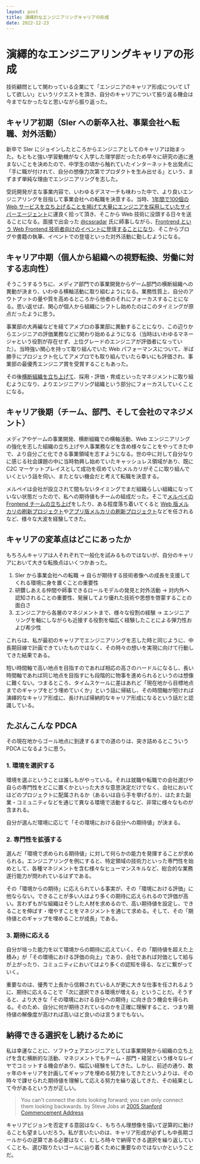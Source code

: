 ```yaml
---
layout: post
title: 演繹的なエンジニアリングキャリアの形成
date: 2022-12-23
---
```


# 演繹的なエンジニアリングキャリアの形成

技術顧問として関わっている企業にて「エンジニアのキャリア形成について LT して欲しい」というリクエストを頂き、自分のキャリアについて振り返る機会は今までなかったなと思いながら振り返った。

## キャリア初期（SIer への新卒入社、事業会社へ転職、対外活動）

新卒で SIer にジョインしたところからエンジニアとしてのキャリアは始まった。もともと強い学習動機がなく入学した理学部だったため早々に研究の道に進まないことを決めたので、中学生の頃から触れていたインターネットを出発点に「手に職が付けれて、自分の想像力次第でプロダクトを生み出せる」という、まずまず単純な理由でエンジニアリングを志した。

受託開発が主な事業内容で、いわゆるデスマーチも味わった中で、より良いエンジニアリングを目指して事業会社への転職を決意する。当時、[1年間で100個の Web サービスを立ち上げることを掲げて大量にエンジニアを採用していたサイバーエージェント](https://markezine.jp/article/detail/16102)に運良く拾って頂き、そこから Web 技術に没頭する日々を送ることになる。面接で出会った [@cssradar](https://twitter.com/cssradar) 氏に師事しながら、[Frontrend という Web Frontend 技術者向けのイベントに登壇することになり](https://frontrend.github.io/events/05/)、そこからブログや書籍の執筆、イベントでの登壇といった対外活動に勤しむようになる。

## キャリア中期（個人から組織への視野転換、労働に対する志向性）

そうこうするうちに、メディア部門での事業開発からゲーム部門の横断組織への異動が決まり、いわゆる横軸活動に取り組むようになる。業務性質上、自分のアウトプットの量や質を高めるところから他者のそれにフォーカスすることになる。思い返せば、関心が個人から組織にシフトし始めたのはこのタイミングが原点だったように思う。

事業部の大再編などを経てアメブロの事業部に異動することになり、この辺りからエンジニアの評価業務などに関わり始めるようになる（当時はいわゆるマネージャという役割が存在せず、上位グレードのエンジニアが評価者になっていた）。当時強い関心を持って取り組んでいた Web パフォーマンスについて、半ば勝手にプロジェクト化してアメブロでも取り組んでいたら幸いにも評価され、事業部の最優秀エンジニア賞を受賞することもあった。

その後[横断組織を立ち上げて](https://codezine.jp/article/detail/9733)、採用・評価・育成といったマネジメントに取り組むようになり、よりエンジニアリング組織という部分にフォーカスしていくことになる。

## キャリア後期（チーム、部門、そして会社のマネジメント）

メディアやゲームの事業開発、横断組織での横軸活動、Web エンジニアリングの強化を志した組織の立ち上げや人事業務などを含め様々なことをやってきた中で、より自分ごと化できる事業領域を志すようになる。世の中に対して自分なりに感じる社会課題の中に当時勃興し始めていたキャッシュレス領域があり、既に C2C マーケットプレイスとして成功を収めていたメルカリがそこに取り組んでいくという話を伺い、またとない機会だと考えて転職を決意する。

メルペイは会社が設立されて間もないタイミングでまだ組織らしい組織になっていない状態だったので、私への期待値もチームの組成だった。そこで[メルペイの Frontend チームの立ち上げ](https://engineering.mercari.com/blog/entry/20201222-merpay-frontend/)をしたり、ある程度落ち着いてくると [Web 版メルカリの刷新プロジェクト](https://engineering.mercari.com/blog/entry/20210810-the-new-mercari-web/)や[アプリ版メルカリの刷新プロジェクト](https://engineering.mercari.com/blog/entry/20221213-ground-up-app/)などを任されるなど、様々な大波を経験してきた。

## キャリアの変革点はどこにあったか

もちろんキャリアは人それぞれで一般化を試みるものではないが、自分のキャリアにおいて大きな転換点はいくつかあった。

1. SIer から事業会社への転職 → 自らが期待する技術者像への成長を支援してくれる環境に身を置くことの重要性
2. 研鑽しあえる仲間や師事できるロールモデルの発見と対外活動 → 対内外へ認知されることの重要性、発展してより優れた技術や思想を啓蒙することの面白さ
3. エンジニアから各層のマネジメントまで、様々な役割の経験 → エンジニアリングを軸にしながらも近接する役割を幅広く経験したことによる弾力性および希少性

これらは、私が最初のキャリアでエンジニアリングを志した時と同じように、中長期目線で計画できていたものではなく、その時々の想いを実現に向けて行動してきた結果である。

短い時間軸で高い地点を目指すのであれば相応の高さのハードルになるし、長い時間軸であれば同じ地点を目指すにも段階的に物事を進められるというのは想像に難くない。つまるところ、タイムスケールに差はあれど「現在地から目標地点までのギャップをどう埋めていくか」という話に帰結し、その時間軸が短ければ演繹的なキャリア形成に、長ければ帰納的なキャリア形成になるという話だと認識している。

## たぶんこんな PDCA

その現在地からゴール地点に到達するまでの道のりは、突き詰めるとこういう PDCA になるように思う。

### 1. 環境を選択する

環境を選ぶということは誰しもがやっている。それは就職や転職での会社選びや自らの専門性をどこに置くかといった大きな意思決定だけでなく、会社においてはどのプロジェクトに配属されるか（あるいは自ら手を挙げるか）、はたまた副業・コミュニティなどを通じて異なる環境で活動するなど、非常に様々なものが含まれる。

自分が選んだ環境に応じて「その環境における自分への期待値」が決まる。

### 2. 専門性を拡張する

選んだ「環境で求められる期待値」に対して何らかの能力を発揮することが求められる。エンジニアリングを例にすると、特定領域の技術力といった専門性を始めとして、各種マネジメントを含む様々なヒューマンスキルなど、総合的な業務遂行能力が問われているはずである。

その「環境からの期待」に応えられている事実が、その「環境における評価」に他ならない。できることが多い人はより多くの期待に応えられるので評価が高い。言わずもがな組織はそうした人材を求めるので、高い期待値を設定し、できることを伸ばす・増やすことをマネジメントを通じて求める。そして、その「期待値とのギャップを埋めることが成長」である。

### 3. 期待に応える

自分が培った能力を以て環境からの期待に応えていく、その「期待値を超えた上積み」が「その環境における評価の向上」であり、会社であれば対価として給与が上がったり、コミュニティにおいてはより多くの認知を得る、などに繋がっていく。

重要なのは、優秀で上長から信頼されている人が更に大きな仕事を任されるように、期待に応えることで「次に選択できる環境が増える」ということだ。そうすると、より大きな「その環境における自分への期待」に向き合う機会を得られる。そのため、自分に何が期待されているのかを正確に理解すること、つまり期待値の解像度が高ければ高いほど良いのは言うまでもない。

## 納得できる選択をし続けるために

私は幸運なことに、ソフトウェアエンジニアとしては事業開発から組織の立ち上げを含む横断的な活動、マネジメントでもチーム・部門・経営という様々なレイヤでコミットする機会があり、幅広い経験をしてきた。しかし、前述の通り、数ヶ年のキャリアを計画してギャップを埋める努力をしてきたというよりは、その時々で課せられた期待値を理解して応える努力を繰り返してきた、その結果として今があるという方が正しい。

> You can't connect the dots looking forward; you can only connect them looking backwards.
> by Steve Jobs at [2005 Stanford Commencement Address](https://www.youtube.com/watch?v=UF8uR6Z6KLc)

キャリアビジョンを否定する意図はなく、もちろん理想像を描いて逆算的に動けることも望ましいだろう。私が言いたいのは、キャリア形成が必ずしも中長期ゴールからの逆算である必要はなく、むしろ時々で納得できる選択を繰り返していくことも、選び取りたいゴールに辿り着くために重要なのではないかということだ。
